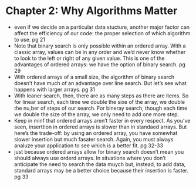 # Chapter 2: Why Algorithms Matter

- even if we decide on a particular data stucture, another major factor can affect the efficiency of our code: the proper selection of which algorithm to use. pg 21
- Note that binary search is only possible within an ordered array. With a classic array, values can be in any order and we’d never know whether to look to the left or right of any given value. This is one of the advantages of ordered arrays: we have the option of binary search. pg 29
- With ordered arrays of a small size, the algorithm of binary search doesn’t have much of an advantage over line search. But let’s see what happens with larger arrays. pg 31
- With leaner search, then, there are as many steps as there are items. So for linear search, each time we double the sixe of the array, we double the nu,ber of steps of our search. For bineray search, though each time we double the size of the array, we only need to add one more step.
- Keep in minf that ordered arrays aren’t faster in every respect. As you’ve seen, inserttion in ordered arrays is slower than in standaed arrays. But here’s the trade-off: by using an ordered array, you have somewhat slower insertion but much fasater search. Again, you must always analuze your application to see which is a better fit. pg 32-33
- just because ordered arrays allow for binary search doesn’t mean you should always use orderd arrays. In situations where you don’t anticipate the need to search the data muych but, instead, to add data, standard arrays may be a better choice because their insertion is faster. pg 33

